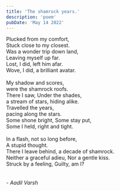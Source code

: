 ```yaml
---
title: 'The shamrock years.'
description: 'poem'
pubDate: 'May 14 2022'
---
```

Plucked from my comfort,<br/>Stuck close to my closest. <br/>Was a wonder trip down land, <br/>Leaving myself up far. <br/>Lost, I did, left him afar. <br/>Wove, I did, a brilliant avatar.<br/><br/>My shadow and scores, <br/>were the shamrock roofs. <br/>There I saw, Under the shades, <br/>a stream of stars, hiding alike. <br/>Travelled the years, <br/>pacing along the stars. <br/>Some shone bright, Some stay put, <br/>Some I held, right and tight.<br/><br/>In a flash, not so long before, <br/>A stupid thought. <br/>There I leave behind, a decade of shamrock. <br/>Neither a graceful adieu, Nor a gentle kiss. <br/>Struck by a feeling, Guilty, am I? <br/><br/><br/>*- Aadil Varsh*

